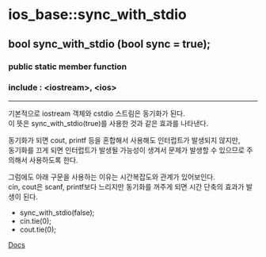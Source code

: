 # ios_base::sync_with_stdio

## bool sync_with_stdio (bool sync = true);

### public static member function
### include : \<iostream>, \<ios>
---
기본적으로 iostream 객체와 cstdio 스트림은 동기화가 된다.<br>
이 뜻은 sync_with_stdio(true)를 사용한 것과 같은 효과를 나타낸다.

동기화가 되면 cout, printf 등을 혼합해서 사용해도 인터럽트가 발생되지 않지만,<br>
동기화를 끄게 되면 인터럽트가 발생될 가능성이 생겨서 문제가 발생할 수 있으므로 주의해서 사용하도록 한다.<br>

그럼에도 아래 구문을 사용하는 이유는 시간복잡도와 관계가 있어보인다.<br>
cin, cout은 scanf, printf보다 느리지만 동기화를 꺼주게 되면 시간 단축의 효과가 발생이 된다.

- sync_with_stdio(false);
- cin.tie(0);
- cout.tie(0);

[Docs](http://www.cplusplus.com/reference/ios/ios_base/sync_with_stdio/)
